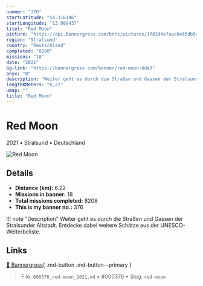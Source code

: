 ```yaml
---
nummer: "376"
startLatitude: "54.316146"
startLongitude: "13.089437"
titel: "Red Moon"
picture: "https://api.bannergress.com/bnrs/pictures/1f82d4e7aac6e65db5d30cb49fd1fc11"
region: "Stralsund"
country: "Deutschland"
completed: "8208"
missions: "18"
date: "2021"
bg-link: "https://bannergress.com/banner/red-moon-6da3"
onyx: "0"
description: "Weiter geht es durch die Straßen und Gassen der Stralsunder Altstadt. Entdecke dabei weitere Schätze aus der UNESCO-Welterbeliste."
lengthKMeters: "6,22"
umap: ""
title: "Red Moon"
---
```

# Red Moon

*2021* • Stralsund • Deutschland

![Red Moon](https://api.bannergress.com/bnrs/pictures/1f82d4e7aac6e65db5d30cb49fd1fc11)

## Details
- **Distance (km):** 6.22
- **Missions in banner:** 18
- **Total missions completed:** 8208
- **This is my banner no.:** 376


!!! note "Description"
    Weiter geht es durch die Straßen und Gassen der Stralsunder Altstadt. Entdecke dabei weitere Schätze aus der UNESCO-Welterbeliste.



## Links
[🔗 Bannergress](https://bannergress.com/banner/red-moon-6da3){ .md-button .md-button--primary }



> File: `000376_red-moon_2021.md` • #000376 • Slug: `red-moon`
